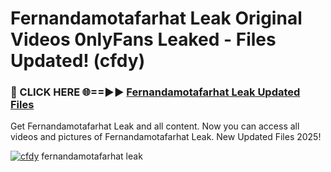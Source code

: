 # Fernandamotafarhat Leak Original Videos 0nlyFans Leaked - Files Updated! (cfdy)

<h3>🔴 CLICK HERE 🌐==►► <a href="https://tinyurl.com/x26r9saj" rel="nofollow">Fernandamotafarhat Leak Updated Files</a></h3>

Get Fernandamotafarhat Leak and all content. Now you can access all videos and pictures of Fernandamotafarhat Leak. New Updated Files 2025!

[![cfdy](https://i.imgur.com/LkgZPqh.gif)](https://tinyurl.com/x26r9saj)
fernandamotafarhat leak